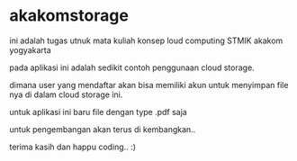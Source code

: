 # akakomstorage
ini adalah tugas utnuk mata kuliah konsep loud computing STMIK akakom yogyakarta

pada aplikasi ini adalah sedikit contoh penggunaan cloud storage.

dimana user yang mendaftar akan bisa memiliki akun untuk menyimpan file nya di dalam cloud storage ini.

untuk aplikasi ini baru file dengan type .pdf saja

untuk pengembangan akan terus di kembangkan..

terima kasih
dan happu coding.. :)
